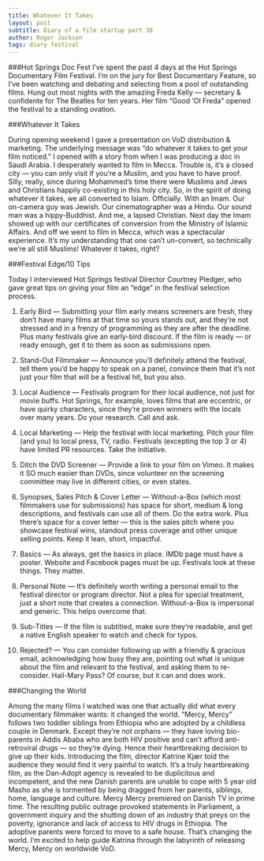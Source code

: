 ```yaml
---
title: Whatever It Takes
layout: post
subtitle: Diary of a film startup part 38
author: Roger Jackson
tags: diary festival
---
```

###Hot Springs Doc Fest
I’ve spent the past 4 days at the Hot Springs Documentary Film Festival. I’m on the jury for Best Documentary Feature, so I’ve been watching and debating and selecting from a pool of outstanding films. Hung out most nights with the amazing Freda Kelly — secretary & confidente for The Beatles for ten years. Her film “Good ‘Ol Freda” opened the festival to a standing ovation. 

###Whatever It Takes

During opening weekend I gave a presentation on VoD distribution & marketing. The underlying message was “do whatever it takes to get your film noticed.” I opened with a story from when I was producing a doc in Saudi Arabia. I desperately wanted to film in Mecca. Trouble is, it’s a closed city — you can only visit if you’re a Muslim, and you have to have proof. Silly, really, since during Mohammed’s time there were Muslims and Jews and Christians happily co-existing in this holy city. So, in the spirit of doing whatever it takes, we all converted to Islam. Officially. With an Imam. Our on-camera guy was Jewish. Our cinematographer was a Hindu. Our sound man was a hippy-Buddhist. And me, a lapsed Christian. Next day the Imam showed up with our certificates of conversion from the Ministry of Islamic Affairs. And off we went to film in Mecca, which was a spectacular experience. It’s my understanding that one can’t un-convert, so technically we’re all still Muslims! Whatever it takes, right?

###Festival Edge/10 Tips

Today I interviewed Hot Springs festival Director Courtney Pledger, who gave great tips on giving your film an “edge” in the festival selection process.

1. Early Bird — Submitting your film early means screeners are fresh, they don’t have many films at that time so yours stands out, and they’re not stressed and in a frenzy of programming as they are after the deadline. Plus many festivals give an early-bird discount. If the film is ready — or ready enough, get it to them as soon as submissions open.

2. Stand-Out Filmmaker — Announce you’ll definitely attend the festival, tell them you’d be happy to speak on a panel, convince them that it’s not just your film that will be a festival hit, but you also.

3. Local Audience — Festivals program for their local audience, not just for movie buffs. Hot Springs, for example, loves films that are eccentric, or have quirky characters, since they’re proven winners with the locals over many years. Do your research. Call and ask.

4. Local Marketing — Help the festival with local marketing. Pitch your film (and you) to local press, TV, radio. Festivals (excepting the top 3 or 4) have limited PR resources. Take the initiative.

5. Ditch the DVD Screener — Provide a link to your film on Vimeo. It makes it SO much easier than DVDs, since volunteer on the screening committee may live in different cities, or even states.

6. Synopses, Sales Pitch & Cover Letter — Without-a-Box (which most filmmakers use for submissions) has space for short, medium & long descriptions, and festivals can use all of them. Do the extra work. Plus there’s space for a cover letter — this is the sales pitch where you showcase festival wins, standout press coverage and other unique selling points. Keep it lean, short, impactful.

7. Basics — As always, get the basics in place. IMDb page must have a poster. Website and Facebook pages must be up. Festivals look at these things. They matter.

8. Personal Note — It’s definitely worth writing a personal email to the festival director or program director. Not a plea for special treatment, just a short note that creates a connection. Without-a-Box is impersonal and generic. This helps overcome that.

9. Sub-Titles — If the film is subtitled, make sure they’re readable, and get a native English speaker to watch and check for typos.

10. Rejected? — You can consider following up with a friendly & gracious email, acknowledging how busy they are, pointing out what is unique about the film and relevant to the festival, and asking them to re-consider. Hail-Mary Pass? Of course, but it can and does work.

###Changing the World

Among the many films I watched was one that actually did what every documentary filmmaker wants: it changed the world. “Mercy, Mercy” follows two toddler siblings from Ethiopia who are adopted by a childless couple in Denmark. Except they’re not orphans — they have loving bio-parents in Addis Ababa who are both HIV positive and can’t afford anti-retroviral drugs — so they’re dying. Hence their heartbreaking decision to give up their kids. Introducing the film, director Katrine Kjær told the audience they would find it very painful to watch. It’s a truly heartbreaking film, as the Dan-Adopt agency is revealed to be duplicitous and incompetent, and the new Danish parents are unable to cope with 5 year old Masho as she is tormented by being dragged from her parents, siblings, home, language and culture. Mercy Mercy premiered on Danish TV in prime time. The resulting public outrage provoked statements in Parliament, a government inquiry and the shutting down of an industry that preys on the poverty, ignorance and lack of access to HIV drugs in Ethiopia. The adoptive parents were forced to move to a safe house. That’s changing the world.  I’m excited to help guide Katrina through the labyrinth of releasing Mercy, Mercy on worldwide VoD. 
